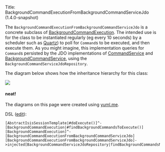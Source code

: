 Title: BackgroundCommandExecutionFromBackgroundCommandServiceJdo (1.4.0-snapshot)

The `BackgroundCommandExecutionFromBackgroundCommandServiceJdo` is a concrete subclass of [BackgroundCommandExecution](../../../../reference/non-ui/background-command-execution.html).  The intended use is for the class to be instantiated regularly (eg every 10 seconds) by a scheduler such as [Quartz](http://quartz.org)) to poll for `Command`s to be executed, and then execute them.  As you might imagine, this implementation queries for `Command`s persisted by the JDO implementations of [CommandService](../services/command-service-jdo.html) and [BackgroundCommandService](../services/background-command-service.html), using the `BackgroundCommandServiceJdoRepository`.

The diagram below shows how the inheritance hierarchy for this class:

![](http://yuml.me/363b335f)


#### neat!
The diagrams on this page were created using [yuml.me](http://yuml.me). 

DSL ([edit](http://yuml.me/edit/363b335f)):
    
    [AbstractIsisSessionTemplate|#doExecute()]^-[BackgroundCommandExecution|#findBackgroundCommandsToExecute()]
    [BackgroundCommandExecution]^-[BackgroundCommandExecutionFromBackgroundCommandServiceJdo]
    [BackgroundCommandExecutionFromBackgroundCommandServiceJdo]->injected[BackgroundCommandServiceJdoRepository|findBackgroundCommandsNotYetStarted()]

    
    
